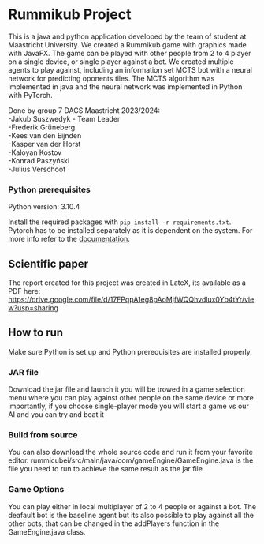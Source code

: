 # Rummikub Project
This is a java and python application developed by the team of student at Maastricht University. We created a Rummikub game with graphics made with JavaFX. The game can be played with other people from 2 to 4 player on a single device, or single player against a bot. We created multiple agents to play against, including an information set MCTS bot with a neural network for predicting oponents tiles. The MCTS algorithm was implemented in java and the neural network was implemented in Python with PyTorch.

Done by group 7 DACS Maastricht 2023/2024: <br />
-Jakub Suszwedyk - Team Leader <br />
-Frederik Grüneberg <br />
-Kees van den Eijnden <br />
-Kasper van der Horst <br />
-Kaloyan Kostov <br />
-Konrad Paszyński <br />
-Julius Verschoof <br />

### Python prerequisites

Python version: 3.10.4

Install the required packages with `pip install -r requirements.txt`.
Pytorch has to be installed separately as it is dependent on the system. For more info
refer to the [documentation](https://pytorch.org/get-started/locally/).

## Scientific paper
The report created for this project was created in LateX, its available as a PDF here: https://drive.google.com/file/d/17FPqpA1eg8pAoMjfWQQhvdlux0Yb4tYr/view?usp=sharing

## How to run
Make sure Python is set up and Python prerequisites are installed properly.

### JAR file
Download the jar file and launch it you will be trowed in a game selection menu where you can play against other people
on the same device or more importantly, if you choose single-player mode you will start a game vs our AI and you can try
and beat it

### Build from source
You can also download the whole source code and run it from your favorite editor.
rummicubei/src/main/java/com/gameEngine/GameEngine.java is the file you need to run to achieve the same result as the jar
file

### Game Options
You can play either in local multiplayer of 2 to 4 people or against a bot. The deafault bot is the baseline agent but its also possible to play  against all the other bots, that can be changed in the addPlayers function in the GameEngine.java class.
